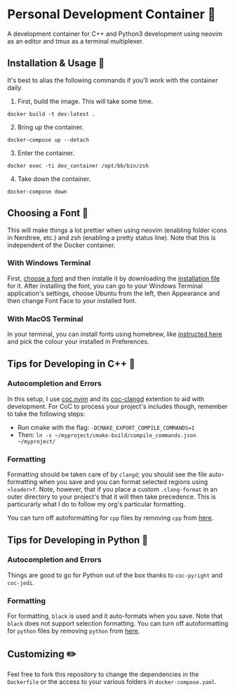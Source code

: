 # Personal Development Container :hammer:
A development container for C++ and Python3 development using neovim as an editor and tmux as a terminal multiplexer.

## Installation & Usage :rocket:
It's best to alias the following commands if you'll work with the container daily. 

1. First, build the image. This will take some time. 

```
docker build -t dev:latest .
```

2. Bring up the container. 

```
docker-compose up --detach
```

3. Enter the container. 

```
docker exec -ti dev_container /opt/bb/bin/zsh
```

4. Take down the container. 

```
docker-compose down
```

## Choosing a Font :art:
This will make things a lot prettier when using neovim (enabling folder icons in Nerdtree, etc.) and zsh (enabling a pretty status line). 
Note that this is independent of the Docker container.

### With Windows Terminal
First, [choose a font](https://github.com/ryanoasis/nerd-fonts#patched-fonts) and then installe it by downloading the [installation file](https://github.com/source-foundry/Hack-windows-installer/releases/tag/v1.6.0) for it.
After installing the font, you can go to your Windows Terminal application's settings, choose Ubuntu from the left, then Appearance and then change Font Face to your installed font. 

### With MacOS Terminal 
In your terminal, you can install fonts using homebrew, like [instructed here](https://github.com/ryanoasis/nerd-fonts#option-4-homebrew-fonts) and pick the colour your installed in Preferences. 

## Tips for Developing in C++ :safety_vest:
### Autocompletion and Errors
In this setup, I use [coc.nvim](https://github.com/neoclide/coc.nvim) and its [coc-clangd](https://github.com/clangd/coc-clangd) extention to aid with development. 
For CoC to process your project's includes though, remember to take the following steps:
- Run cmake with the flag: `-DCMAKE_EXPORT_COMPILE_COMMANDS=1` 
- Then: `ln -s ~/myproject/cmake-build/compile_commands.json ~/myproject/`

### Formatting 
Formatting should be taken care of by `clangd`; you should see the file auto-formatting when you save and you can format selected regions using `<leader>f`. 
Note, however, that if you place a custom `.clang-format` in an outer directory to your project's that it will then take precedence. 
This is particurarly what I do to follow my org's particular formatting. 

You can turn off autoformatting for `cpp` files by removing `cpp` from [here](https://bbgithub.dev.bloomberg.com/ysoudan1/development_container/blob/accf8071a3ab923a5a44f624b5cb1d7a477ea706/homefiles/.config/nvim/coc-settings.json#L16). 

## Tips for Developing in Python :safety_vest:
### Autocompletion and Errors
Things are good to go for Python out of the box thanks to `coc-pyright` and `coc-jedi`. 

### Formatting
For formatting, `black` is used and it auto-formats when you save. Note that `black` does not support selection formatting. 
You can turn off autoformatting for `python` files by removing `python` from [here](https://bbgithub.dev.bloomberg.com/ysoudan1/development_container/blob/accf8071a3ab923a5a44f624b5cb1d7a477ea706/homefiles/.config/nvim/coc-settings.json#L16). 

## Customizing :pencil2:
Feel free to fork this repository to change the dependencies in the `Dockerfile` or the access to your various folders in `docker-compose.yaml`. 


